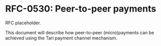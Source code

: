 # RFC-0530: Peer-to-peer payments

RFC placeholder.

This document will describe how peer-to-peer (micro)payments can be achieved using the Tari payment channel mechanism.